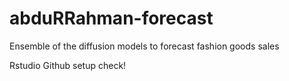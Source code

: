 # abduRRahman-forecast
Ensemble of the diffusion models to forecast fashion goods sales

Rstudio Github setup check!
